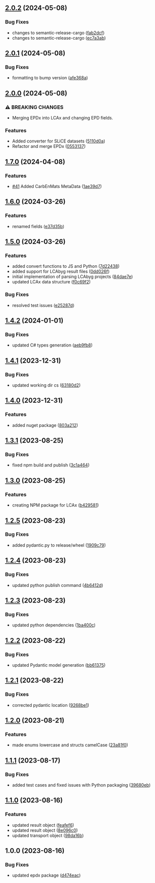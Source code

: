 ## [2.0.2](https://github.com/ocni-dtu/lcax/compare/v2.0.1...v2.0.2) (2024-05-08)


### Bug Fixes

* changes to semantic-release-cargo ([fab2dcf](https://github.com/ocni-dtu/lcax/commit/fab2dcff9b63b5677129936c2e3ccb117a15473c))
* changes to semantic-release-cargo ([ec7a3ab](https://github.com/ocni-dtu/lcax/commit/ec7a3ab22afaca80b581220921c69fb2082f5f29))

## [2.0.1](https://github.com/ocni-dtu/lcax/compare/v2.0.0...v2.0.1) (2024-05-08)


### Bug Fixes

* formatting to bump version ([afe368a](https://github.com/ocni-dtu/lcax/commit/afe368ac2a5c5417ab3290c13978ab53037f0993))

## [2.0.0](https://github.com/ocni-dtu/lcax/compare/v1.7.0...v2.0.0) (2024-05-08)


### ⚠ BREAKING CHANGES

* Merging EPDx into LCAx and changing EPD fields.

### Features

* Added converter for SLiCE datasets ([5110d0a](https://github.com/ocni-dtu/lcax/commit/5110d0a3cc1a958df9a7d3f95afebc2a8de5a668))
* Refactor and merge EPDx ([0553137](https://github.com/ocni-dtu/lcax/commit/05531373447b0f028af6077cff47ab43f6ec8a30))

## [1.7.0](https://github.com/ocni-dtu/lcax/compare/v1.6.0...v1.7.0) (2024-04-08)


### Features

* [#41](https://github.com/ocni-dtu/lcax/issues/41) Added CarbEnMats MetaData ([1ae39d7](https://github.com/ocni-dtu/lcax/commit/1ae39d7ad1094076e97038fd7fdf1fb7ea401b43))

## [1.6.0](https://github.com/ocni-dtu/lcax/compare/v1.5.0...v1.6.0) (2024-03-26)


### Features

* renamed fields ([e37d35b](https://github.com/ocni-dtu/lcax/commit/e37d35bd6da80b0295d2a8f2be5ac280699aaff8))

## [1.5.0](https://github.com/ocni-dtu/lcax/compare/v1.4.2...v1.5.0) (2024-03-26)


### Features

* added convert functions to JS and Python ([7d22438](https://github.com/ocni-dtu/lcax/commit/7d22438fa4793d67965ede591fa1613dda2ff535))
* added support for LCAbyg result files ([0dd026f](https://github.com/ocni-dtu/lcax/commit/0dd026f08f7a3fede61b43e138e39fde1f7381aa))
* initial implementation of parsing LCAbyg projects ([84dae7e](https://github.com/ocni-dtu/lcax/commit/84dae7e92b2c0b39c0f8fcaf0352de65cd31c16f))
* updated LCAx data structure ([f0c69f2](https://github.com/ocni-dtu/lcax/commit/f0c69f2fc59ac0bfc72385f493d5db0bc6ad5786))


### Bug Fixes

* resolved test issues ([e25287d](https://github.com/ocni-dtu/lcax/commit/e25287dd6a87c9be56af7c9b78d6ad30fea410d4))

## [1.4.2](https://github.com/ocni-dtu/lcax/compare/v1.4.1...v1.4.2) (2024-01-01)


### Bug Fixes

* updated C# types generation ([aeb9fb8](https://github.com/ocni-dtu/lcax/commit/aeb9fb886b2ebe00943b87f2489a8f3b741e44dd))

## [1.4.1](https://github.com/ocni-dtu/lcax/compare/v1.4.0...v1.4.1) (2023-12-31)


### Bug Fixes

* updated working dir cs ([63180d2](https://github.com/ocni-dtu/lcax/commit/63180d28aa60eb72bb2c3b249d0cfdf6f982f504))

## [1.4.0](https://github.com/ocni-dtu/lcax/compare/v1.3.1...v1.4.0) (2023-12-31)


### Features

* added nuget package ([803a212](https://github.com/ocni-dtu/lcax/commit/803a212eb8f86097ab2242a0a63adabf87ce91fc))

## [1.3.1](https://github.com/ocni-dtu/lcax/compare/v1.3.0...v1.3.1) (2023-08-25)


### Bug Fixes

* fixed npm build and publish ([3c1a464](https://github.com/ocni-dtu/lcax/commit/3c1a46420ea8354950b9e1d5bd3167eb0b79d743))

## [1.3.0](https://github.com/ocni-dtu/lcax/compare/v1.2.5...v1.3.0) (2023-08-25)


### Features

* creating NPM package for LCAx ([b429581](https://github.com/ocni-dtu/lcax/commit/b429581b4562708d23bfee5fbdaed1af7a962bb7))

## [1.2.5](https://github.com/ocni-dtu/lcax/compare/v1.2.4...v1.2.5) (2023-08-23)


### Bug Fixes

* added pydantic.py to release/wheel ([1909c79](https://github.com/ocni-dtu/lcax/commit/1909c79afe1e0d3a8bc9f822dfc3ead8ddd6f708))

## [1.2.4](https://github.com/ocni-dtu/lcax/compare/v1.2.3...v1.2.4) (2023-08-23)


### Bug Fixes

* updated python publish command ([4b6412d](https://github.com/ocni-dtu/lcax/commit/4b6412d6a4c8c5ab87d20929b6173e70244968fe))

## [1.2.3](https://github.com/ocni-dtu/lcax/compare/v1.2.2...v1.2.3) (2023-08-23)


### Bug Fixes

* updated python dependencies ([1ba400c](https://github.com/ocni-dtu/lcax/commit/1ba400cd7ce653c66e1e3b4dc669bde8db42fc43))

## [1.2.2](https://github.com/ocni-dtu/lcax/compare/v1.2.1...v1.2.2) (2023-08-22)


### Bug Fixes

* updated Pydantic model generation ([bb61375](https://github.com/ocni-dtu/lcax/commit/bb61375d1cb25bc6881474d4a1487b71067e24cb))

## [1.2.1](https://github.com/ocni-dtu/lcax/compare/v1.2.0...v1.2.1) (2023-08-22)


### Bug Fixes

* corrected pydantic location ([9268be1](https://github.com/ocni-dtu/lcax/commit/9268be12a5b2289cb1d81ee3a82fa275aadd50f5))

## [1.2.0](https://github.com/ocni-dtu/lcax/compare/v1.1.1...v1.2.0) (2023-08-21)


### Features

* made enums lowercase and structs camelCase ([23a81f0](https://github.com/ocni-dtu/lcax/commit/23a81f0242ba14c67fd19c1e3db3ef196a515c11))

## [1.1.1](https://github.com/ocni-dtu/lcax/compare/v1.1.0...v1.1.1) (2023-08-17)


### Bug Fixes

* added test cases and fixed issues with Python packaging ([39680eb](https://github.com/ocni-dtu/lcax/commit/39680eb98d07fa5f218d0bbbea09648d7314645b))

## [1.1.0](https://github.com/ocni-dtu/lcax/compare/v1.0.0...v1.1.0) (2023-08-16)


### Features

* updated result object ([feafef6](https://github.com/ocni-dtu/lcax/commit/feafef6e7870b02befddf9dc8aef9f062020bb8b))
* updated result object ([8e096c0](https://github.com/ocni-dtu/lcax/commit/8e096c07af19dd0bf53520481b86a5773400f7b3))
* updated transport object ([98da16b](https://github.com/ocni-dtu/lcax/commit/98da16b31f76f35cfe7b43579d29cd4e52395511))

## 1.0.0 (2023-08-16)


### Bug Fixes

* updated epdx package ([d474eac](https://github.com/ocni-dtu/lcax/commit/d474eac39d4544c5fde2f1383ddcf86d0845d894))
